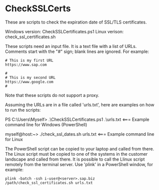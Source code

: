 # CheckSSLCerts
These are scripts to check the expiration date of SSL/TLS certificates.

Windows version: CheckSSLCertificates.ps1
Linux verison: check_ssl_certificates.sh

These scripts need an input file. It is a text file with a list of URLs. Comments start with the "#" sign; blank lines are ignored. For example:

```text
# This is my first URL
https://www.sap.com

#
# This is my second URL
https://www.google.com
#
```
Note that these scripts do not support a proxy.

Assuming the URLs are in a file called 'urls.txt', here are examples on how to run the scripts:

PS C:\Users\Myself> .\CheckSSLCertificates.ps1 .\urls.txt  <=== Example command line for Windows (PowerShell)

myself@host:~> ./check_ssl_dates.sh urls.txt               <=== Example command line for Linux

The PowerShell script can be copied to your laptop and called from there.
The Linux script must be copied to one of the systems in the customer landscape and called from there.
It is possible to call the Llinux script remotely from the terminal server. Use 'plink' in a PowerShell window, for example:

```text
plink -batch -ssh i-user@<server>.sap.biz /path/check_ssl_certificates.sh urls.txt
```
